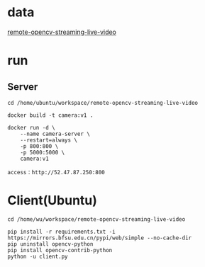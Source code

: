 # data
    
[remote-opencv-streaming-live-video](https://github.com/rena2damas/remote-opencv-streaming-live-video)

# run

## Server
    
    cd /home/ubuntu/workspace/remote-opencv-streaming-live-video

    docker build -t camera:v1 .
    
    docker run -d \
        --name camera-server \
        --restart=always \
        -p 800:800 \
        -p 5000:5000 \
        camera:v1
    
    access：http://52.47.87.250:800   

# Client(Ubuntu)

    cd /home/wu/workspace/remote-opencv-streaming-live-video    

    pip install -r requirements.txt -i https://mirrors.bfsu.edu.cn/pypi/web/simple --no-cache-dir
    pip uninstall opencv-python 
    pip install opencv-contrib-python
    python -u client.py
 
